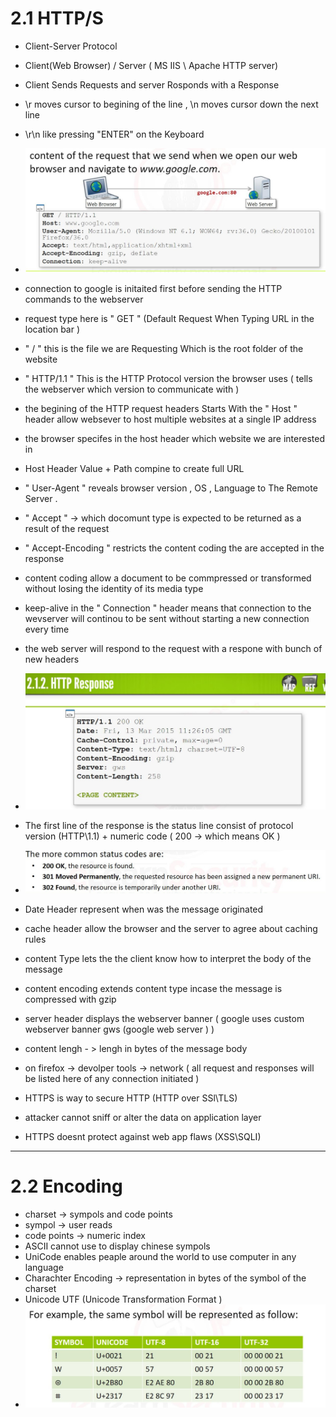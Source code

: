 # 2.1 HTTP/S
- Client-Server Protocol
- Client(Web Browser) / Server ( MS IIS \ Apache HTTP server)
- Client Sends Requests and server Rosponds with a Response
- \r moves cursor to begining of the line , \n moves cursor down the next line
- \r\n like pressing "ENTER" on the Keyboard

- ![request](https://github.com/Islamkafafy123/Ewapt/blob/main/pictures/request.jpeg)
- connection to google is initaited first before sending the HTTP commands to the webserver
- request type here is  " GET " (Default Request When Typing URL in the location bar )
-  " / " this is the file we are Requesting Which is the root folder of the website
-  " HTTP/1.1 " This is the HTTP Protocol version the browser uses ( tells the webserver which version to communicate with )
-  the begining of the  HTTP request headers  Starts With the  " Host " header  allow websever to host multiple websites at a single IP address
-  the browser specifes in the host header which website we are interested in
-  Host Header Value + Path compine to create full URL
-  " User-Agent " reveals browser version , OS , Language to The Remote Server .
-  " Accept " -> which docomunt type is expected to be returned as a result of the request
-  " Accept-Encoding " restricts the content coding the are accepted in the response
-  content coding allow a document to be commpressed or transformed without losing the identity of its media type
-  keep-alive in the " Connection " header means that connection to the wevserver will continou to be sent without starting a new connection every time
-  the web server will respond to the request with a respone with bunch of new headers

-  ![response](https://github.com/Islamkafafy123/Ewapt/blob/main/pictures/response.jpeg)
-  The first line of the response is the status line consist of protocol version (HTTP\1.1) + numeric code ( 200 -> which means OK )

  
-  ![status code](https://github.com/Islamkafafy123/Ewapt/blob/main/pictures/status%20code.jpeg)

-  Date Header represent when was the message originated
-  cache header allow the browser and the server to agree about caching rules
-  content Type lets the the client know how to interpret the body of the message
-  content encoding extends content type incase the message is compressed with gzip
-  server header displays the webserver banner ( google uses custom webserver banner gws (google web server ) )
-  content lengh - > lengh in bytes of the message body
-  on firefox -> devolper tools -> network ( all request and responses will be listed here of any connection initiated )
-  HTTPS is way to secure HTTP (HTTP over SSl\TLS)
-  attacker cannot sniff or alter the data on application layer
-  HTTPS doesnt protect against web app flaws (XSS\SQLI)
- ----------------------------------------------------------------------------------------------------------------------------------------

# 2.2 Encoding
- charset -> sympols and code points
- sympol -> user reads
- code points -> numeric index
- ASCII cannot use to display chinese sympols
- UniCode enables peaple around the world to use computer in any language
- Charachter Encoding -> representation in bytes of the symbol of the charset
- Unicode UTF (Unicode Transformation Format )
- ![UTF](https://github.com/Islamkafafy123/Ewapt/blob/main/pictures/UTF.jpeg)

